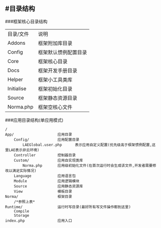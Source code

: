 #目录结构
----
###框架核心目录结构

<table>
    <tr>
        <td>目录/文件</td><td>说明</td>
    </tr>
    <tr>
        <td>Addons</td><td>框架附加库目录</td>
    </tr>
    <tr>
        <td>Config</td><td>框架默认惯例配置目录</td>
    </tr>
    <tr>
        <td>Core</td><td>框架核心目录</td>
    </tr>
    <tr>
        <td>Docs</td><td>框架开发手册目录</td>
    </tr>
    <tr>
        <td>Helper</td><td>框架小工具类库</td>
    </tr>
    <tr>
        <td>Initialise</td><td>框架初始化目录</td>
    </tr>
    <tr>
        <td>Source</td><td>框架静态资源目录</td>
    </tr>
    <tr>
        <td>Norma.php</td><td>框架空核心文件</td>
    </tr>
</table>
###应用目录结构(单应用模式)
    
    /
    App/                    应用目录
        Config/             应用配置目录
            LAEGlobal.user.php      表示应用自定义配置(优先级高于框架惯例配置,这里LAE表示非云环境)
        Controller          控制器目录
        Custom/             应用自实现类库
            Norma.php       应用级初始化文件(在首次运行时会生成该文件,开发者需要修改以满足实际情况)
        Language            应用语言包
        Module              应用逻辑模块
        Source              应用静态资源库
        View                模板目录
    Norma/                  框架目录
        /*参照上表*
    Runtime/                运行时写目录(最好所有写文件操作都到这里)
        Compile
        Storage
    index.php               应用入口